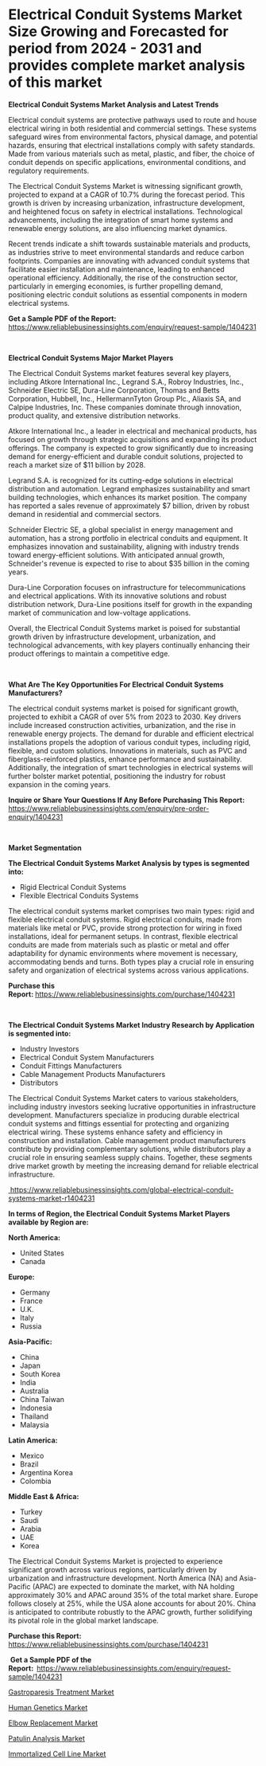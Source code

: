 <p><h1>Electrical Conduit Systems Market Size Growing and Forecasted for period from 2024 - 2031 and provides complete market analysis of this market</h1></p><p><strong>Electrical Conduit Systems Market Analysis and Latest Trends</strong></p>
<p><p>Electrical conduit systems are protective pathways used to route and house electrical wiring in both residential and commercial settings. These systems safeguard wires from environmental factors, physical damage, and potential hazards, ensuring that electrical installations comply with safety standards. Made from various materials such as metal, plastic, and fiber, the choice of conduit depends on specific applications, environmental conditions, and regulatory requirements.</p><p>The Electrical Conduit Systems Market is witnessing significant growth, projected to expand at a CAGR of 10.7% during the forecast period. This growth is driven by increasing urbanization, infrastructure development, and heightened focus on safety in electrical installations. Technological advancements, including the integration of smart home systems and renewable energy solutions, are also influencing market dynamics. </p><p>Recent trends indicate a shift towards sustainable materials and products, as industries strive to meet environmental standards and reduce carbon footprints. Companies are innovating with advanced conduit systems that facilitate easier installation and maintenance, leading to enhanced operational efficiency. Additionally, the rise of the construction sector, particularly in emerging economies, is further propelling demand, positioning electric conduit solutions as essential components in modern electrical systems.</p></p>
<p><strong>Get a Sample PDF of the Report:&nbsp;</strong> <a href="https://www.reliablebusinessinsights.com/enquiry/request-sample/1404231?utm_campaign=1721&utm_medium=2&utm_source=Github&utm_content=ia&utm_term=23102024&utm_id=electrical-conduit-systems">https://www.reliablebusinessinsights.com/enquiry/request-sample/1404231</a></p>
<p>&nbsp;</p>
<p><strong>Electrical Conduit Systems Major Market Players</strong></p>
<p><p>The Electrical Conduit Systems market features several key players, including Atkore International Inc., Legrand S.A., Robroy Industries, Inc., Schneider Electric SE, Dura-Line Corporation, Thomas and Betts Corporation, Hubbell, Inc., HellermannTyton Group Plc., Aliaxis SA, and Calpipe Industries, Inc. These companies dominate through innovation, product quality, and extensive distribution networks.</p><p>Atkore International Inc., a leader in electrical and mechanical products, has focused on growth through strategic acquisitions and expanding its product offerings. The company is expected to grow significantly due to increasing demand for energy-efficient and durable conduit solutions, projected to reach a market size of $11 billion by 2028.</p><p>Legrand S.A. is recognized for its cutting-edge solutions in electrical distribution and automation. Legrand emphasizes sustainability and smart building technologies, which enhances its market position. The company has reported a sales revenue of approximately $7 billion, driven by robust demand in residential and commercial sectors.</p><p>Schneider Electric SE, a global specialist in energy management and automation, has a strong portfolio in electrical conduits and equipment. It emphasizes innovation and sustainability, aligning with industry trends toward energy-efficient solutions. With anticipated annual growth, Schneider's revenue is expected to rise to about $35 billion in the coming years.</p><p>Dura-Line Corporation focuses on infrastructure for telecommunications and electrical applications. With its innovative solutions and robust distribution network, Dura-Line positions itself for growth in the expanding market of communication and low-voltage applications.</p><p>Overall, the Electrical Conduit Systems market is poised for substantial growth driven by infrastructure development, urbanization, and technological advancements, with key players continually enhancing their product offerings to maintain a competitive edge.</p></p>
<p>&nbsp;</p>
<p><strong>What Are The Key Opportunities For Electrical Conduit Systems Manufacturers?</strong></p>
<p><p>The electrical conduit systems market is poised for significant growth, projected to exhibit a CAGR of over 5% from 2023 to 2030. Key drivers include increased construction activities, urbanization, and the rise in renewable energy projects. The demand for durable and efficient electrical installations propels the adoption of various conduit types, including rigid, flexible, and custom solutions. Innovations in materials, such as PVC and fiberglass-reinforced plastics, enhance performance and sustainability. Additionally, the integration of smart technologies in electrical systems will further bolster market potential, positioning the industry for robust expansion in the coming years.</p></p>
<p><strong>Inquire or Share Your Questions If Any Before Purchasing This Report:</strong> <a href="https://www.reliablebusinessinsights.com/enquiry/pre-order-enquiry/1404231?utm_campaign=1721&utm_medium=2&utm_source=Github&utm_content=ia&utm_term=23102024&utm_id=electrical-conduit-systems">https://www.reliablebusinessinsights.com/enquiry/pre-order-enquiry/1404231</a></p>
<p>&nbsp;</p>
<p><strong>Market Segmentation</strong></p>
<p><strong>The Electrical Conduit Systems Market Analysis by types is segmented into:</strong></p>
<p><ul><li>Rigid Electrical Conduit Systems</li><li>Flexible Electrical Conduits Systems</li></ul></p>
<p><p>The electrical conduit systems market comprises two main types: rigid and flexible electrical conduit systems. Rigid electrical conduits, made from materials like metal or PVC, provide strong protection for wiring in fixed installations, ideal for permanent setups. In contrast, flexible electrical conduits are made from materials such as plastic or metal and offer adaptability for dynamic environments where movement is necessary, accommodating bends and turns. Both types play a crucial role in ensuring safety and organization of electrical systems across various applications.</p></p>
<p><strong>Purchase this Report:&nbsp;</strong><a href="https://www.reliablebusinessinsights.com/purchase/1404231?utm_campaign=1721&utm_medium=2&utm_source=Github&utm_content=ia&utm_term=23102024&utm_id=electrical-conduit-systems">https://www.reliablebusinessinsights.com/purchase/1404231</a></p>
<p>&nbsp;</p>
<p><strong>The Electrical Conduit Systems Market Industry Research by Application is segmented into:</strong></p>
<p><ul><li>Industry Investors</li><li>Electrical Conduit System Manufacturers</li><li>Conduit Fittings Manufacturers</li><li>Cable Management Products Manufacturers</li><li>Distributors</li></ul></p>
<p><p>The Electrical Conduit Systems Market caters to various stakeholders, including industry investors seeking lucrative opportunities in infrastructure development. Manufacturers specialize in producing durable electrical conduit systems and fittings essential for protecting and organizing electrical wiring. These systems enhance safety and efficiency in construction and installation. Cable management product manufacturers contribute by providing complementary solutions, while distributors play a crucial role in ensuring seamless supply chains. Together, these segments drive market growth by meeting the increasing demand for reliable electrical infrastructure.</p></p>
<p><a href="https://www.reliablebusinessinsights.com/global-electrical-conduit-systems-market-r1404231?utm_campaign=1721&utm_medium=2&utm_source=Github&utm_content=ia&utm_term=23102024&utm_id=electrical-conduit-systems">&nbsp;https://www.reliablebusinessinsights.com/global-electrical-conduit-systems-market-r1404231</a></p>
<p><strong>In terms of Region, the Electrical Conduit Systems Market Players available by Region are:</strong></p>
<p>
    <p> <strong> North America: </strong>
        <ul>
            <li>United States</li>
            <li>Canada</li>
        </ul>
        </p> 
    <p> <strong> Europe: </strong>
        <ul>
            <li>Germany</li>
            <li>France</li>
            <li>U.K.</li>
            <li>Italy</li>
            <li>Russia</li>
        </ul>
        </p> 
    <p> <strong> Asia-Pacific: </strong>
        <ul>
            <li>China</li>
            <li>Japan</li>
            <li>South Korea</li>
            <li>India</li>
            <li>Australia</li>
            <li>China Taiwan</li>
            <li>Indonesia</li>
            <li>Thailand</li>
            <li>Malaysia</li>
        </ul>
        </p> 
    <p> <strong> Latin America: </strong>
        <ul>
            <li>Mexico</li>
            <li>Brazil</li>
            <li>Argentina Korea</li>
            <li>Colombia</li>
        </ul>
        </p> 
    <p> <strong> Middle East & Africa: </strong>
        <ul>
            <li>Turkey</li>
            <li>Saudi</li>
            <li>Arabia</li>
            <li>UAE</li>
            <li>Korea</li>
        </ul>
    </p>
    </p>
<p><p>The Electrical Conduit Systems Market is projected to experience significant growth across various regions, particularly driven by urbanization and infrastructure development. North America (NA) and Asia-Pacific (APAC) are expected to dominate the market, with NA holding approximately 30% and APAC around 35% of the total market share. Europe follows closely at 25%, while the USA alone accounts for about 20%. China is anticipated to contribute robustly to the APAC growth, further solidifying its pivotal role in the global market landscape.</p></p>
<p><strong>Purchase this Report: </strong><a href="https://www.reliablebusinessinsights.com/purchase/1404231?utm_campaign=1721&utm_medium=2&utm_source=Github&utm_content=ia&utm_term=23102024&utm_id=electrical-conduit-systems">https://www.reliablebusinessinsights.com/purchase/1404231</a></p>
<p>&nbsp;<strong>Get a Sample PDF of the Report:&nbsp;&nbsp;</strong><a href="https://www.reliablebusinessinsights.com/enquiry/request-sample/1404231?utm_campaign=1721&utm_medium=2&utm_source=Github&utm_content=ia&utm_term=23102024&utm_id=electrical-conduit-systems">https://www.reliablebusinessinsights.com/enquiry/request-sample/1404231</a></p>
<p><strong></strong></p>
<p><p><a href="https://www.linkedin.com/pulse/global-perspectives-gastroparesis-treatment-market-trends-challenges-ikmjf?utm_campaign=1721&utm_medium=2&utm_source=Github&utm_content=ia&utm_term=23102024&utm_id=electrical-conduit-systems">Gastroparesis Treatment Market</a></p><p><a href="https://www.linkedin.com/pulse/disruption-innovation-human-genetics-industry-market-ogn0f?utm_campaign=1721&utm_medium=2&utm_source=Github&utm_content=ia&utm_term=23102024&utm_id=electrical-conduit-systems">Human Genetics Market</a></p><p><a href="https://www.linkedin.com/pulse/disruption-innovation-elbow-replacement-industry-market-uqcof?utm_campaign=1721&utm_medium=2&utm_source=Github&utm_content=ia&utm_term=23102024&utm_id=electrical-conduit-systems">Elbow Replacement Market</a></p><p><a href="https://github.com/AlisaRowe24/Market-Research-Report-List-1/blob/main/patulin-analysis-market.md?utm_campaign=1721&utm_medium=2&utm_source=Github&utm_content=ia&utm_term=23102024&utm_id=electrical-conduit-systems">Patulin Analysis Market</a></p><p><a href="https://www.linkedin.com/pulse/market-leaders-laggards-global-immortalized-cell-line-trends-jgmlf?utm_campaign=1721&utm_medium=2&utm_source=Github&utm_content=ia&utm_term=23102024&utm_id=electrical-conduit-systems">Immortalized Cell Line Market</a></p></p>